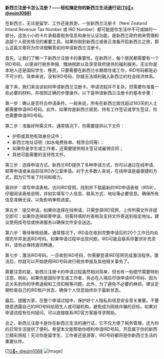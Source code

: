 **新西兰注册卡怎么注册？——轻松搞定你的新西兰生活通行证[[TG💪+ @esim1088](https://t.me/s/esim1088)]**

在新西兰，无论是留学、工作还是旅游，一张新西兰注册卡（New Zealand Inland Revenue Tax Number 或 IRD Number）都可能是你生活中不可或缺的一部分。这张小小的卡片承载着税务信息和身份认证功能，是新西兰政府用来管理和追踪个人税务情况的重要工具。如果你刚到新西兰或者正准备开启新西兰之旅，那么这篇文章将为你详细解答如何申请新西兰注册卡。

首先，让我们了解一下新西兰注册卡的重要性。在新西兰，每个居民都需要有一个IRD号码，以便进行税务申报、缴纳税款以及享受政府提供的福利服务。无论你是本地人还是国际学生、移民，只要需要在新西兰长期居住或工作，IRD号码都是必不可少的。简单来说，没有IRD号码，你就无法顺利融入新西兰的社会经济体系。

接下来，我们来谈谈如何申请新西兰注册卡。申请流程并不复杂，但需要你准备一些必要的材料，并按照正确的步骤操作。以下是申请新西兰注册卡的基本步骤：

第一步：确认是否符合申请条件。一般来说，所有在新西兰居住超过183天的人士都需要申请IRD号码。此外，如果你是新西兰居民、持有工作签证或学生签证，你也需要申请IRD号码。

第二步：准备好所需文件。通常情况下，你需要提供以下文件：
- 护照或其他有效身份证件；
- 新西兰地址证明（如水电费账单、租赁合同等）；
- 如果你是学生或工作者，还需要提供相关签证或雇佣合同；
- 其他可能需要的支持性文件。

第三步：选择申请方式。新西兰IRD提供了多种申请方式，你可以通过在线申请、邮寄申请或亲自前往IRD办公室申请。对于大多数人来说，在线申请是最便捷的方式，因为它节省了时间和精力。

第四步：填写申请表格。访问IRD官网，找到并下载最新的IRD申请表格（IR59）。仔细阅读表格说明，并如实填写个人信息、联系方式、地址等必要信息。确保所有信息准确无误，以免影响审核进度。

第五步：提交申请。如果你选择在线申请，只需登录IRD官网，上传所需文件并提交即可；如果你选择邮寄申请，则需将填好的表格及支持文件寄送到指定地址。建议使用挂号信或快递服务以确保文件安全送达。

第六步：等待审核结果。通常情况下，IRD会在收到完整申请后的20个工作日内处理完毕并发送IRD号码。如果申请过程中出现问题，IRD可能会联系你要求补充资料，请务必保持通讯畅通。

第七步：激活IRD号码。一旦收到IRD号码，你需要登录IRD官网完成激活程序。激活后，你就可以开始使用IRD号码进行税务申报及其他相关事务了。

需要注意的是，新西兰注册卡的申请过程虽然相对简单，但也有一些细节需要特别注意。例如，如果你是国际学生或工作者，务必在入境后尽快申请IRD号码，因为这关系到你的学费退税和工资扣税等问题。此外，为了避免不必要的麻烦，建议定期检查自己的IRD账户状态，确保个人信息始终处于最新状态。

最后，提醒大家，在整个申请过程中，保护好个人隐私和信息安全至关重要。不要随意透露自己的IRD号码给陌生人或可疑机构，避免成为网络诈骗的目标。如果对申请流程有任何疑问，可以直接联系IRD官方客服寻求帮助。

总之，新西兰注册卡是你在新西兰生活的通行证，它不仅方便了税务管理，还为你的日常生活提供了便利。希望本文能帮助你顺利申请IRD号码，开启属于你的新西兰精彩旅程！无论你是留学生、工作者还是游客，IRD号码都将是你新西兰生活的重要伙伴。

[[TG💪+ @esim1088](https://t.me/s/esim1088) ![Image](https://i.postimg.cc/4NQfJmqS/Snipaste-2025-05-13-00-14-12.png)]
